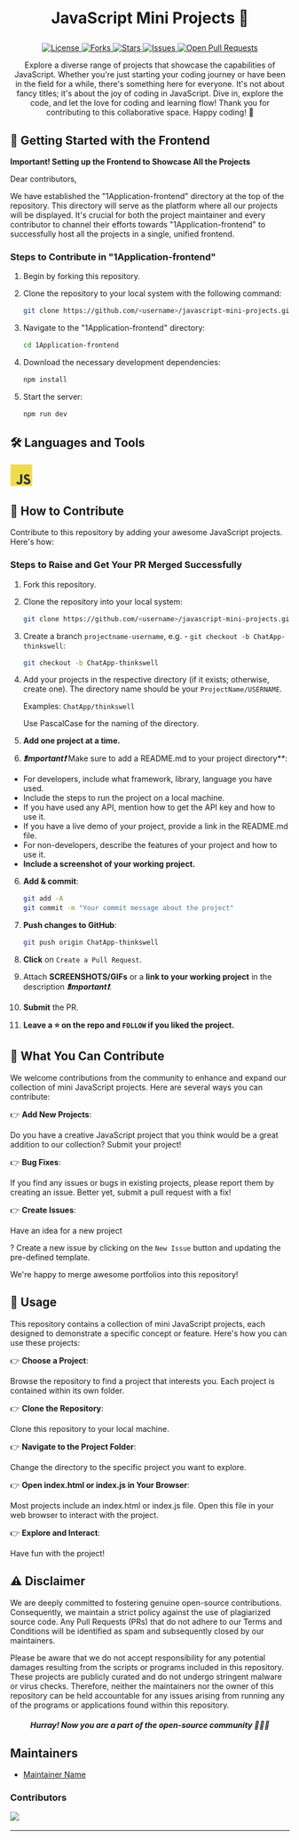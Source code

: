 # <p align="center">JavaScript Mini Projects 🚀</p>

<p align="center">
  <a href="https://github.com/thinkswell/javascript-mini-projects/blob/master/LICENSE" target="_blank">
    <img src="https://img.shields.io/github/license/thinkswell/javascript-mini-projects?style=for-the-badge&logo=appveyor" alt="License" />
  </a>
  <a href="https://github.com/thinkswell/javascript-mini-projects/fork" target="_blank">
    <img src="https://img.shields.io/github/forks/thinkswell/javascript-mini-projects?style=for-the-badge&logo=appveyor" alt="Forks" />
  </a>
  <a href="https://github.com/thinkswell/javascript-mini-projects/stargazers" target="blank">
    <img src="https://img.shields.io/github/stars/thinkswell/javascript-mini-projects?style=for-the-badge&logo=appveyor" alt="Stars" />
  </a>
  <a href="https://github.com/thinkswell/javascript-mini-projects/issues" target="blank">
    <img src="https://img.shields.io/github/issues/thinkswell/javascript-mini-projects.svg?style=for-the-badge&logo=appveyor" alt="Issues" />
  </a>
  <a href="https://github.com/thinkswell/javascript-mini-projects/pulls" target="blank">
    <img src="https://img.shields.io/github/issues-pr/thinkswell/javascript-mini-projects.svg?style=for-the-badge&logo=appveyor" alt="Open Pull Requests" />
  </a>
</p>

<p align="center">Explore a diverse range of projects that showcase the capabilities of JavaScript. Whether you're just starting your coding journey or have been in the field for a while, there's something here for everyone. It's not about fancy titles; it's about the joy of coding in JavaScript. Dive in, explore the code, and let the love for coding and learning flow! Thank you for contributing to this collaborative space. Happy coding! 🌟</p>

## 🚀 Getting Started with the Frontend

**Important! Setting up the Frontend to Showcase All the Projects**

Dear contributors,

We have established the "1Application-frontend" directory at the top of the repository. This directory will serve as the platform where all our projects will be displayed. It's crucial for both the project maintainer and every contributor to channel their efforts towards "1Application-frontend" to successfully host all the projects in a single, unified frontend.

### Steps to Contribute in "1Application-frontend"

1. Begin by forking this repository.

2. Clone the repository to your local system with the following command:

   ```bash
   git clone https://github.com/<username>/javascript-mini-projects.git
   ```

3. Navigate to the "1Application-frontend" directory:

   ```bash
   cd 1Application-frontend
   ```

4. Download the necessary development dependencies:

   ```bash
   npm install
   ```

5. Start the server:

   ```bash
   npm run dev
   ```

## 🛠️ Languages and Tools

<p align="left">
  <a href="https://developer.mozilla.org/en-US/docs/Web/JavaScript" target="_blank" rel="noreferrer">
    <img src="https://raw.githubusercontent.com/devicons/devicon/master/icons/javascript/javascript-original.svg" alt="javascript" width="40" height="40" />
  </a>
  <!-- Add more relevant icons as needed -->
</p>

## 🤝 How to Contribute

Contribute to this repository by adding your awesome JavaScript projects. Here's how:

### Steps to Raise and Get Your PR Merged Successfully

1. Fork this repository.

2. Clone the repository into your local system:

   ```bash
   git clone https://github.com/<username>/javascript-mini-projects.git
   ```

3. Create a branch `projectname-username`, e.g. - `git checkout -b ChatApp-thinkswell`:

   ```bash
   git checkout -b ChatApp-thinkswell
   ```

4. Add your projects in the respective directory (if it exists; otherwise, create one). The directory name should be your `ProjectName/USERNAME`.

   Examples: `ChatApp/thinkswell`

   Use PascalCase for the naming of the directory.

5. **Add one project at a time.**

6.  _**❗Important❗**_ Make sure to add a README.md to your project directory**:

   - For developers, include what framework, library, language you have used.
   - Include the steps to run the project on a local machine.
   - If you have used any API, mention how to get the API key and how to use it.
   - If you have a live demo of your project, provide a link in the README.md file.
   - For non-developers, describe the features of your project and how to use it.
   - **Include a screenshot of your working project.**

6. **Add & commit**:

   ```bash
   git add -A
   git commit -m "Your commit message about the project"
   ```

7. **Push changes to GitHub**:

   ```bash
   git push origin ChatApp-thinkswell
   ```

8. **Click** on `Create a Pull Request`.

9. Attach **SCREENSHOTS/GIFs** or a **link to your working project** in the description _**❗Important❗**_.

10. **Submit** the PR.

11. **Leave a ⭐ on the repo and `FOLLOW` if you liked the project.**

## 🌟 What You Can Contribute

We welcome contributions from the community to enhance and expand our collection of mini JavaScript projects. Here are several ways you can contribute:

👉 **Add New Projects**:

Do you have a creative JavaScript project that you think would be a great addition to our collection? Submit your project!

👉 **Bug Fixes**:

If you find any issues or bugs in existing projects, please report them by creating an issue. Better yet, submit a pull request with a fix!

👉 **Create Issues**:

Have an idea for a new project

? Create a new issue by clicking on the `New Issue` button and updating the pre-defined template.

We're happy to merge awesome portfolios into this repository!

## 🚀 Usage

This repository contains a collection of mini JavaScript projects, each designed to demonstrate a specific concept or feature. Here's how you can use these projects:

👉 **Choose a Project**:

Browse the repository to find a project that interests you. Each project is contained within its own folder.

👉 **Clone the Repository**:

Clone this repository to your local machine.

👉 **Navigate to the Project Folder**:

Change the directory to the specific project you want to explore.

👉 **Open index.html or index.js in Your Browser**:

Most projects include an index.html or index.js file. Open this file in your web browser to interact with the project.

👉 **Explore and Interact**:

Have fun with the project!

## ⚠️ Disclaimer

We are deeply committed to fostering genuine open-source contributions. Consequently, we maintain a strict policy against the use of plagiarized source code. Any Pull Requests (PRs) that do not adhere to our Terms and Conditions will be identified as spam and subsequently closed by our maintainers.

Please be aware that we do not accept responsibility for any potential damages resulting from the scripts or programs included in this repository. These projects are publicly curated and do not undergo stringent malware or virus checks. Therefore, neither the maintainers nor the owner of this repository can be held accountable for any issues arising from running any of the programs or applications found within this repository.

##### <p align="center">Hurray! Now you are a part of the open-source community 🚀🚀🚀</p>


## Maintainers
- [Maintainer Name](https://github.com/NitkarshChourasia)
<!--- [Another Maintainer](https://github.com/anothermaintainer)-->

### Contributors
<a href="https://github.com/thinkswell/javascript-mini-projects/graphs/contributors">
  <img src="https://contrib.rocks/image?repo=thinkswell/javascript-mini-projects" />
</a>


---
